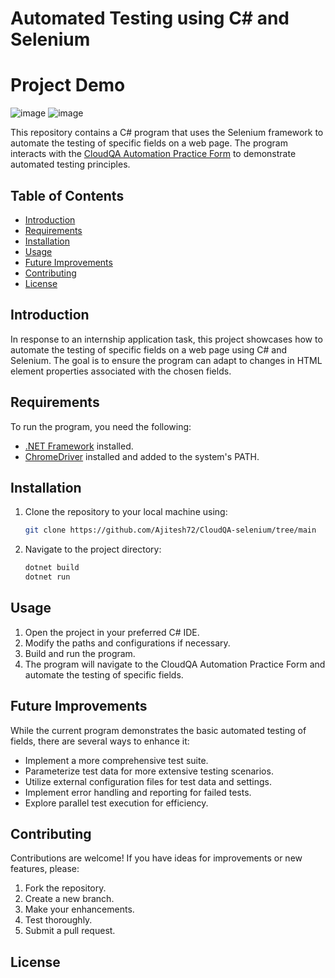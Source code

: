 # Automated Testing using C# and Selenium

<h1>Project Demo</h1>

![image](https://github.com/Ajitesh72/CloudQA-selenium/assets/95878363/ed37ad0b-60a5-4aa2-a76e-f494fa7a6416)
![image](https://github.com/Ajitesh72/CloudQA-selenium/assets/95878363/e8ba7f91-f254-4d74-9848-574209280880)

 <!-- Replace with an actual image link from your video -->





This repository contains a C# program that uses the Selenium framework to automate the testing of specific fields on a web page. The program interacts with the [CloudQA Automation Practice Form](https://app.cloudqa.io/home/AutomationPracticeForm) to demonstrate automated testing principles.

## Table of Contents

- [Introduction](#introduction)
- [Requirements](#requirements)
- [Installation](#installation)
- [Usage](#usage)
- [Future Improvements](#future-improvements)
- [Contributing](#contributing)
- [License](#license)

## Introduction

In response to an internship application task, this project showcases how to automate the testing of specific fields on a web page using C# and Selenium. The goal is to ensure the program can adapt to changes in HTML element properties associated with the chosen fields.

## Requirements

To run the program, you need the following:

- [.NET Framework](https://dotnet.microsoft.com/download/dotnet-framework) installed.
- [ChromeDriver](https://sites.google.com/a/chromium.org/chromedriver/) installed and added to the system's PATH.

## Installation

1. Clone the repository to your local machine using:
   ```bash
   git clone https://github.com/Ajitesh72/CloudQA-selenium/tree/main
   ```
2. Navigate to the project directory:
   ```bash
   dotnet build
   dotnet run
   ```

## Usage

1. Open the project in your preferred C# IDE.
2. Modify the paths and configurations if necessary.
3. Build and run the program.
4. The program will navigate to the CloudQA Automation Practice Form and automate the testing of specific fields.


## Future Improvements

While the current program demonstrates the basic automated testing of fields, there are several ways to enhance it:

- Implement a more comprehensive test suite.
- Parameterize test data for more extensive testing scenarios.
- Utilize external configuration files for test data and settings.
- Implement error handling and reporting for failed tests.
- Explore parallel test execution for efficiency.

## Contributing

Contributions are welcome! If you have ideas for improvements or new features, please:

1. Fork the repository.
2. Create a new branch.
3. Make your enhancements.
4. Test thoroughly.
5. Submit a pull request.

## License

